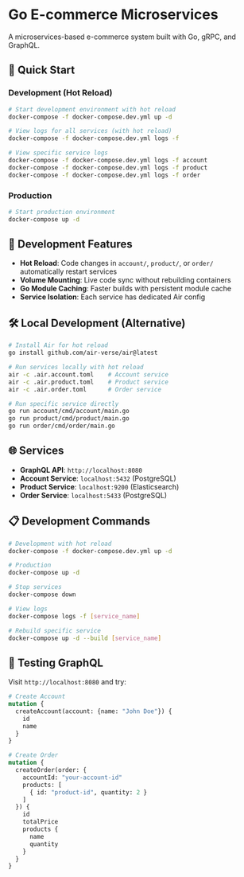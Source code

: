 # Go E-commerce Microservices

A microservices-based e-commerce system built with Go, gRPC, and GraphQL.

## 🚀 Quick Start

### Development (Hot Reload)
```bash
# Start development environment with hot reload
docker-compose -f docker-compose.dev.yml up -d

# View logs for all services (with hot reload)
docker-compose -f docker-compose.dev.yml logs -f

# View specific service logs
docker-compose -f docker-compose.dev.yml logs -f account
docker-compose -f docker-compose.dev.yml logs -f product  
docker-compose -f docker-compose.dev.yml logs -f order
```

### Production
```bash
# Start production environment
docker-compose up -d
```

## 📝 Development Features

- **Hot Reload**: Code changes in `account/`, `product/`, or `order/` automatically restart services
- **Volume Mounting**: Live code sync without rebuilding containers
- **Go Module Caching**: Faster builds with persistent module cache
- **Service Isolation**: Each service has dedicated Air config

## 🛠️ Local Development (Alternative)

```bash
# Install Air for hot reload
go install github.com/air-verse/air@latest

# Run services locally with hot reload
air -c .air.account.toml    # Account service
air -c .air.product.toml    # Product service  
air -c .air.order.toml      # Order service

# Run specific service directly
go run account/cmd/account/main.go
go run product/cmd/product/main.go
go run order/cmd/order/main.go
```

## 🌐 Services

- **GraphQL API**: `http://localhost:8080`
- **Account Service**: `localhost:5432` (PostgreSQL)
- **Product Service**: `localhost:9200` (Elasticsearch)  
- **Order Service**: `localhost:5433` (PostgreSQL)

## 📋 Development Commands

```bash
# Development with hot reload
docker-compose -f docker-compose.dev.yml up -d

# Production
docker-compose up -d

# Stop services
docker-compose down

# View logs
docker-compose logs -f [service_name]

# Rebuild specific service
docker-compose up -d --build [service_name]
```

## 🧪 Testing GraphQL

Visit `http://localhost:8080` and try:

```graphql
# Create Account
mutation {
  createAccount(account: {name: "John Doe"}) {
    id
    name
  }
}

# Create Order
mutation {
  createOrder(order: {
    accountId: "your-account-id"
    products: [
      { id: "product-id", quantity: 2 }
    ]
  }) {
    id
    totalPrice
    products {
      name
      quantity
    }
  }
}
``` 